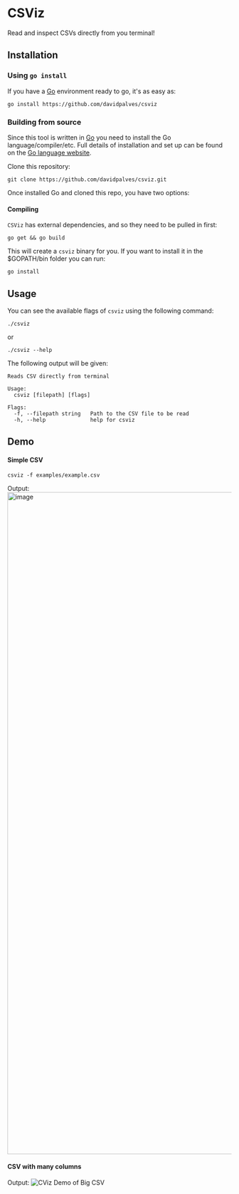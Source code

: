 # CSViz

Read and inspect CSVs directly from you terminal!

## Installation

### Using `go install`
If you have a [Go](https://go.dev/) environment ready to go, it's as easy as:
```
go install https://github.com/davidpalves/csviz
```

### Building from source
Since this tool is written in [Go](https://go.dev/) you need to install the Go language/compiler/etc. Full details of installation and set up can be found on the [Go language website](https://golang.org/doc/install).

Clone this repository:
```
git clone https://github.com/davidpalves/csviz.git
```

 Once installed Go and cloned this repo, you have two options:

#### Compiling
`CSViz` has external dependencies, and so they need to be pulled in first:

```
go get && go build
```

This will create a `csviz` binary for you. If you want to install it in the $GOPATH/bin folder you can run:

```
go install
```

## Usage
You can see the available flags of `csviz` using the following command:
```
./csviz
```
or
```
./csviz --help
```
The following output will be given:

```
Reads CSV directly from terminal

Usage:
  csviz [filepath] [flags]

Flags:
  -f, --filepath string   Path to the CSV file to be read
  -h, --help              help for csviz
```

## Demo

#### Simple CSV

```
csviz -f examples/example.csv
```

Output:
<img width="1487" alt="image" src="https://user-images.githubusercontent.com/14933043/212448141-3cdf8db7-a628-4e13-a4b5-1f93e171bf67.png">

#### CSV with many columns

Output:
![CViz Demo of Big CSV](https://user-images.githubusercontent.com/14933043/212472946-d9a68054-93e1-4183-ba5a-c8d03df503e8.gif)
